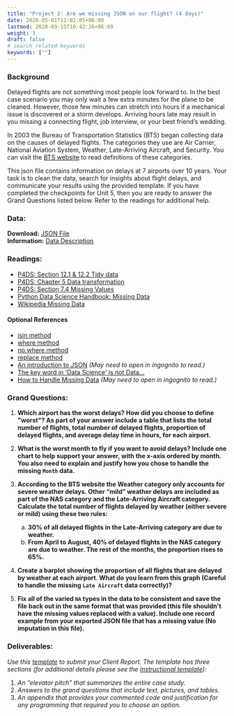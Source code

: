 ```yaml
---
title: "Project 2: Are we missing JSON on our flight? (4 days)"
date: 2020-05-01T11:02:05+06:00
lastmod: 2020-09-15T10:42:26+06:00
weight: 3
draft: false
# search related keywords
keywords: [""]
---
```



### Background

Delayed flights are not something most people look forward to. In the best case scenario you may only wait a few extra minutes for the plane to be cleaned. However, those few minutes can stretch into hours if a mechanical issue is discovered or a storm develops. Arriving hours late may result in you missing a connecting flight, job interview, or your best friend’s wedding.

In 2003 the Bureau of Transportation Statistics (BTS) began collecting data on the causes of delayed flights. The categories they use are Air Carrier, National Aviation System, Weather, Late-Arriving Aircraft, and Security. You can visit the [BTS website](https://www.bts.gov/topics/airlines-and-airports/understanding-reporting-causes-flight-delays-and-cancellations) to read definitions of these categories.

This json file contains information on delays at 7 airports over 10 years. Your task is to clean the data, search for insights about flight delays, and communicate your results using the provided template. If you have completed the checkpoints for Unit 5, then you are ready to answer the Grand Questions listed below. Refer to the readings for additional help.


### Data:

__Download:__ [JSON File](https://github.com/byuidatascience/data4missing/raw/master/data-raw/flights_missing/flights_missing.json)   
__Information:__ [Data Description](https://github.com/byuidatascience/data4missing/blob/master/data.md)

### Readings:

- [P4DS: Section 12.1 & 12.2 Tidy data](https://byuidatascience.github.io/python4ds/tidy-data.html#tidy-data-1)
- [P4DS: Chapter 5 Data transformation](https://byuidatascience.github.io/python4ds/transform.html)
- [P4DS: Section 7.4 Missing Values](https://byuidatascience.github.io/python4ds/exploratory-data-analysis.html#missing-values-2)
- [Python Data Science Handbook: Missing Data](https://jakevdp.github.io/PythonDataScienceHandbook/03.04-missing-values.html)
- [Wikipedia Missing Data](https://en.wikipedia.org/wiki/Missing_data)

#### Optional References

- [isin method](https://pandas.pydata.org/pandas-docs/stable/user_guide/indexing.html#indexing-with-isin)
- [where method](https://pandas.pydata.org/pandas-docs/stable/user_guide/indexing.html#the-where-method-and-masking)
- [np.where method](https://numpy.org/doc/stable/reference/generated/numpy.where.html)
- [replace method](https://pandas.pydata.org/pandas-docs/stable/reference/api/pandas.DataFrame.replace.html)
- [An introduction to JSON](https://towardsdatascience.com/an-introduction-to-json-c9acb464f43e) _(May need to open in ingognito to read.)_
- [The key word in 'Data Science' is not Data...](https://simplystatistics.org/posts/2013-12-12-the-key-word-in-data-science-is-not-data-it-is-science/)
- [How to Handle Missing Data](https://towardsdatascience.com/how-to-handle-missing-data-8646b18db0d4) _(May need to open in ingognito to read.)_

### Grand Questions:

1. __Which airport has the worst delays? How did you choose to define "worst"? As part of your answer include a table that lists the total number of flights, total number of delayed flights, proportion of delayed flights, and average delay time in hours, for each airport.__

2. __What is the worst month to fly if you want to avoid delays? Include one chart to help support your answer, with the x-axis ordered by month. You also need to explain and justify how you chose to handle the missing `Month` data.__

3. __According to the BTS website the Weather category only accounts for severe weather delays. Other “mild” weather delays are included as part of the NAS category and the Late-Arriving Aircraft category. Calculate the total number of flights delayed by weather (either severe or mild) using these two rules:__

    <ol type="a">
        <li> <b>30% of all delayed flights in the Late-Arriving category are due to weather.</b></li>
        <li><b>From April to August, 40% of delayed flights in the NAS category are due to weather. The rest of the months, the proportion rises to 65%.</b></li>
    </ol>   

4. __Create a barplot showing the proportion of all flights that are delayed by weather at each airport. What do you learn from this graph (Careful to handle the missing `Late Aircraft` data correctly)?__

5. __Fix all of the varied `NA` types in the data to be consistent and save the file back out in the same format that was provided (this file shouldn't have the missing values replaced with a value). Include one record example from your exported JSON file that has a missing value (No imputation in this file).__

### Deliverables:

_Use this [template](../../template/cse250_project_template_clean.md) to submit your Client Report. The template has three sections (for additional details please see the [instructional template](../../template/cse250_project_template.md)):_

1. _An “elevator pitch” that summarizes the entire case study._
1. _Answers to the grand questions that include text, pictures, and tables._
1. _An appendix that provides your commented code and justification for any programming that required you to choose an option._
